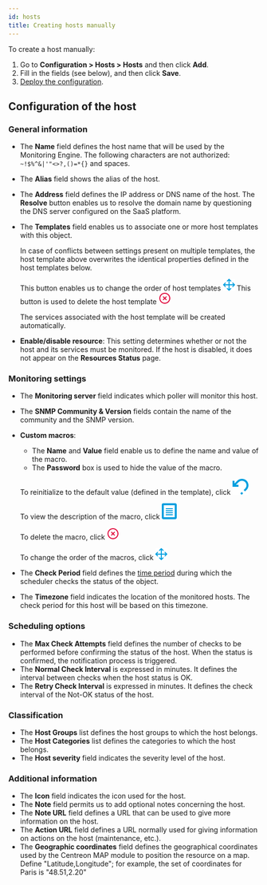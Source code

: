 ```yaml
---
id: hosts
title: Creating hosts manually
---
```


To create a host manually:

1. Go to **Configuration \> Hosts \> Hosts** and then click **Add**.
2. Fill in the fields (see below), and then click **Save**.
3. [Deploy the configuration](../monitoring-servers/deploying-a-configuration.md).

## Configuration of the host

### General information

* The **Name** field defines the host name that will be used by the Monitoring Engine. The following characters are not authorized: `~!$%^&|'"<>?,()=*{}` and spaces.
* The **Alias** field shows the alias of the host.
* The **Address** field defines the IP address or DNS name of the host. The **Resolve** button enables us to
  resolve the domain name by questioning the DNS server configured on the SaaS platform.
* The **Templates** field enables us to associate one or more host templates with this object.

  In case of conflicts between settings present on multiple templates, the host template above overwrites the identical properties
defined in the host templates below.

  This button enables us to change the order of host templates ![image](../../assets/configuration/common/move.png#thumbnail1)
  This button is used to delete the host template ![image](../../assets/configuration/common/delete.png#thumbnail1)

  The services associated with the host template will be created automatically.

* **Enable/disable resource**: This setting determines whether or not the host and its services must be monitored. If the host is disabled, it does not appear on the **Resources Status** page.

### Monitoring settings

* The **Monitoring server** field indicates which poller will monitor this host.
* The **SNMP Community & Version** fields contain the name of the community and the SNMP version.
* **Custom macros**:

   * The **Name** and **Value** field enable us to define the name and value of the macro.
   * The **Password** box is used to hide the value of the macro.

  To reinitialize to the default value (defined in the template), click ![image](../../assets/configuration/common/undo.png#thumbnail1)
  
  To view the description of the macro, click ![image](../../assets/configuration/common/description.png#thumbnail1)

  To delete the macro, click ![image](../../assets/configuration/common/delete.png#thumbnail1)

  To change the order of the macros, click ![image](../../assets/configuration/common/move.png#thumbnail1)

* The **Check Period** field defines the [time period](../basic-objects/timeperiods.md) during which the scheduler checks the status of the object.
* The **Timezone** field indicates the location of the monitored hosts. The check period for this host will be based on this timezone.

### Scheduling options

* The **Max Check Attempts** field defines the number of checks to be performed before confirming the status of the
  host. When the status is confirmed, the notification process is triggered.
* The **Normal Check Interval** is expressed in minutes. It defines the interval between checks when the host status is OK.
* The **Retry Check Interval** is expressed in minutes. It defines the check interval of the Not-OK status of the host.

### Classification

* The **Host Groups** list defines the host groups to which the host belongs.
* The **Host Categories** list defines the categories to which the host belongs.
* The **Host severity** field indicates the severity level of the host.

### Additional information

* The **Icon** field indicates the icon used for the host.
* The **Note** field permits us to add optional notes concerning the host.
* The **Note URL** field defines a URL that can be used to give more information on the host.
* The **Action URL** field defines a URL normally used for giving information on actions on the host (maintenance, etc.).
* The **Geographic coordinates** field defines the geographical coordinates used by the Centreon MAP module to position the resource on a map.
  Define "Latitude,Longitude"; for example, the set of coordinates for Paris is "48.51,2.20"
